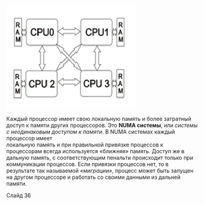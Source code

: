 ![](lec4_36_ris_2.jpg)

Каждый процессор имеет свою локальную память и более затратный доступ к памяти других процессоров.
Это **NUMA системы**, или *системы с неодинаковым доступом к памяти*. В NUMA cистемах каждый процессор имеет  
локальную память и при правильной привязке процессов к процессорам всегда используется «ближняя» память.
Доступ же в дальную память, с соответствующим пенальти происходит только при коммуникации процессов.
Если привязки процессов нет, то в результате так называемой _«миграции»_, процесс может быть запущен
на другом процессоре и работать со своими данными из дальней памяти.


Слайд 36
<!-- _footer: Архитектуры [Электронный ресурс]. URL: http://openmp.ru/2008/09/12/arxitektura-sovremennyx-superkompyuterov/ (дата обращения: 14.04.2020)-->